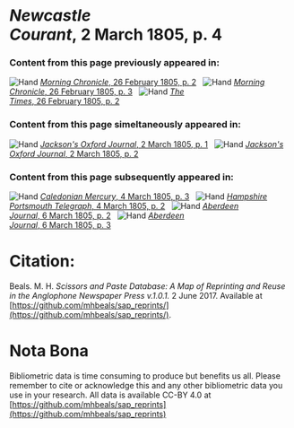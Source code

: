# *Newcastle Courant*, 2 March 1805, p. 4  
  
### Content from this page previously appeared in:  
![Hand](http://scissorsandpaste.net/wp-content/uploads/2017/06/smallhandpointer.png) [*Morning Chronicle*, 26 February 1805, p. 2](https://mhbeals.github.io/sap_html/Morning-Chronicle/Morning-Chronicle-26-February-1805-p-2)  
![Hand](http://scissorsandpaste.net/wp-content/uploads/2017/06/smallhandpointer.png) [*Morning Chronicle*, 26 February 1805, p. 3](https://mhbeals.github.io/sap_html/Morning-Chronicle/Morning-Chronicle-26-February-1805-p-3)  
![Hand](http://scissorsandpaste.net/wp-content/uploads/2017/06/smallhandpointer.png) [*The Times*, 26 February 1805, p. 2](https://mhbeals.github.io/sap_html/The-Times/The-Times-26-February-1805-p-2)  
  
### Content from this page simeltaneously appeared in:  
![Hand](http://scissorsandpaste.net/wp-content/uploads/2017/06/smallhandpointer.png) [*Jackson's Oxford Journal*, 2 March 1805, p. 1](https://mhbeals.github.io/sap_html/Jackson's-Oxford-Journal/Jackson's-Oxford-Journal-2-March-1805-p-1)  
![Hand](http://scissorsandpaste.net/wp-content/uploads/2017/06/smallhandpointer.png) [*Jackson's Oxford Journal*, 2 March 1805, p. 2](https://mhbeals.github.io/sap_html/Jackson's-Oxford-Journal/Jackson's-Oxford-Journal-2-March-1805-p-2)  
  
### Content from this page subsequently appeared in:  
![Hand](http://scissorsandpaste.net/wp-content/uploads/2017/06/smallhandpointer.png) [*Caledonian Mercury*, 4 March 1805, p. 3](https://mhbeals.github.io/sap_html/Caledonian-Mercury/Caledonian-Mercury-4-March-1805-p-3)  
![Hand](http://scissorsandpaste.net/wp-content/uploads/2017/06/smallhandpointer.png) [*Hampshire Portsmouth Telegraph*, 4 March 1805, p. 2](https://mhbeals.github.io/sap_html/Hampshire-Portsmouth-Telegraph/Hampshire-Portsmouth-Telegraph-4-March-1805-p-2)  
![Hand](http://scissorsandpaste.net/wp-content/uploads/2017/06/smallhandpointer.png) [*Aberdeen Journal*, 6 March 1805, p. 2](https://mhbeals.github.io/sap_html/Aberdeen-Journal/Aberdeen-Journal-6-March-1805-p-2)  
![Hand](http://scissorsandpaste.net/wp-content/uploads/2017/06/smallhandpointer.png) [*Aberdeen Journal*, 6 March 1805, p. 3](https://mhbeals.github.io/sap_html/Aberdeen-Journal/Aberdeen-Journal-6-March-1805-p-3)  


# Citation: 

Beals. M. H. *Scissors and Paste Database: A Map of Reprinting and Reuse in the Anglophone Newspaper Press v.1.0.1.* 2 June 2017. Available at [https://github.com/mhbeals/sap_reprints/](https://github.com/mhbeals/sap_reprints/). 

# Nota Bona

Bibliometric data is time consuming to produce but benefits us all. Please remember to cite or acknowledge this and any other bibliometric data you use in your research. All data is available CC-BY 4.0 at [https://github.com/mhbeals/sap_reprints](https://github.com/mhbeals/sap_reprints)